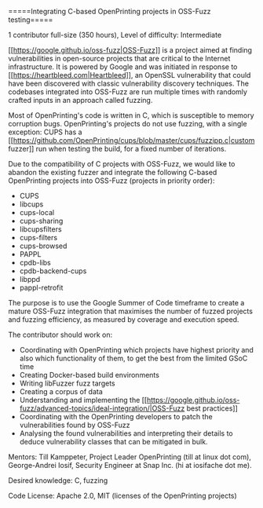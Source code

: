 =====Integrating C-based OpenPrinting projects in OSS-Fuzz testing=====

1 contributor full-size (350 hours), Level of difficulty: Intermediate

[[https://google.github.io/oss-fuzz|OSS-Fuzz]] is a project aimed at finding vulnerabilities in open-source projects that are critical to the Internet infrastructure. It is powered by Google and was initiated in response to [[https://heartbleed.com|Heartbleed]], an OpenSSL vulnerability that could have been discovered with classic vulnerability discovery techniques. The codebases integrated into OSS-Fuzz are run multiple times with randomly crafted inputs in an approach called fuzzing.

Most of OpenPrinting's code is written in C, which is susceptible to memory corruption bugs. OpenPrinting's projects do not use fuzzing, with a single exception: CUPS has a [[https://github.com/OpenPrinting/cups/blob/master/cups/fuzzipp.c|custom fuzzer]] run when testing the build, for a fixed number of iterations.

Due to the compatibility of C projects with OSS-Fuzz, we would like to abandon the existing fuzzer and integrate the following C-based OpenPrinting projects into OSS-Fuzz (projects in priority order):

  * CUPS
  * libcups
  * cups-local
  * cups-sharing
  * libcupsfilters
  * cups-filters
  * cups-browsed
  * PAPPL
  * cpdb-libs
  * cpdb-backend-cups
  * libppd
  * pappl-retrofit

The purpose is to use the Google Summer of Code timeframe to create a mature OSS-Fuzz integration that maximises the number of fuzzed projects and fuzzing efficiency, as measured by coverage and execution speed.

The contributor should work on:

  * Coordinating with OpenPrinting which projects have highest priority and also which functionality of them, to get the best from the limited GSoC time
  * Creating Docker-based build environments
  * Writing libFuzzer fuzz targets
  * Creating a corpus of data
  * Understanding and implementing the [[https://google.github.io/oss-fuzz/advanced-topics/ideal-integration/|OSS-Fuzz best practices]]
  * Coordinating with the OpenPrinting developers to patch the vulnerabilities found by OSS-Fuzz
  * Analysing the found vulnerabilities and interpreting their details to deduce vulnerability classes that can be mitigated in bulk.

Mentors: Till Kamppeter, Project Leader OpenPrinting (till at linux dot com), George-Andrei Iosif, Security Engineer at Snap Inc. (hi at iosifache dot me).

Desired knowledge: C, fuzzing

Code License: Apache 2.0, MIT (licenses of the OpenPrinting projects)
